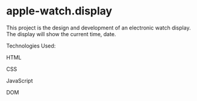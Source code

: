 # apple-watch.display
This project is the design and development of an electronic watch display. The display will show the current time, date.

Technologies Used:  

HTML

CSS

JavaScript

DOM
